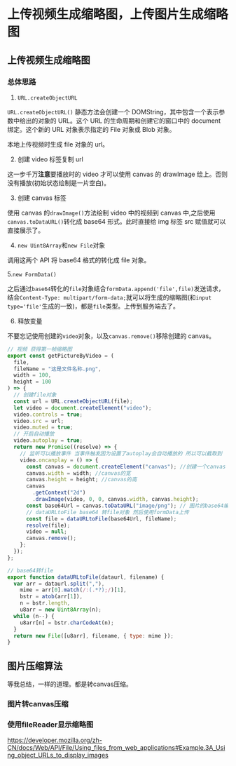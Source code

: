 # 上传视频生成缩略图，上传图片生成缩略图

## 上传视频生成缩略图

### 总体思路

1.  `URL.createObjectURL`

`URL.createObjectURL()` 静态方法会创建一个 DOMString，其中包含一个表示参数中给出的对象的 URL。这个 URL 的生命周期和创建它的窗口中的 document 绑定。这个新的 URL 对象表示指定的 File 对象或 Blob 对象。

本地上传视频时生成 file 对象的 url。

2. 创建 video 标签复制 url

这一步千万**注意**要播放时的 video 才可以使用 canvas 的 drawImage 绘上。否则没有播放(初始状态绘制是一片空白)。

3. 创建 canvas 标签

使用 canvas 的`drawImage()`方法绘制 video 中的视频到 canvas 中,之后使用`canvas.toDataURL()`转化成 base64 形式。此时直接给 img 标签 src 赋值就可以直接展示了。

4. `new Uint8Array`和`new File`对象

调用这两个 API 将 base64 格式的转化成 file 对象。

5.`new FormData()`

之后通过`base64`转化的`file`对象结合`formData.append('file',file)`发送请求，结合`Content-Type: multipart/form-data;`就可以将生成的缩略图(和`input type='file'`生成的一致)，都是`file`类型。上传到服务端去了。

6. 释放变量

不要忘记使用创建的`video`对象，以及`canvas.remove()`移除创建的 canvas。

```js
// 视频 获得第一帧缩略图
export const getPictureByVideo = (
  file,
  fileName = "这是文件名称.png",
  width = 100,
  height = 100
) => {
  // 创建file对象
  const url = URL.createObjectURL(file);
  let video = document.createElement("video");
  video.controls = true;
  video.src = url;
  video.muted = true;
  // 开启自动播放
  video.autoplay = true;
  return new Promise((resolve) => {
    // 监听可以播放事件 当事件触发因为设置了autoplay会自动播放的 所以可以截取到
    video.oncanplay = () => {
      const canvas = document.createElement("canvas"); //创建一个canvas
      canvas.width = width; //canvas的宽
      canvas.height = height; //canvas的高
      canvas
        .getContext("2d")
        .drawImage(video, 0, 0, canvas.width, canvas.height);
      const base64Url = canvas.toDataURL("image/png"); // 图片的base64编码
      // dataURLtoFile base64 转file对象 然后使用formData上传
      const file = dataURLtoFile(base64Url, fileName);
      resolve(file);
      video = null;
      canvas.remove();
    };
  });
};

// base64转file
export function dataURLtoFile(dataurl, filename) {
  var arr = dataurl.split(","),
    mime = arr[0].match(/:(.*?);/)[1],
    bstr = atob(arr[1]),
    n = bstr.length,
    u8arr = new Uint8Array(n);
  while (n--) {
    u8arr[n] = bstr.charCodeAt(n);
  }
  return new File([u8arr], filename, { type: mime });
}
```


## 图片压缩算法


等我总结，一样的道理。都是转canvas压缩。

### 图片转canvas压缩

### 使用fileReader显示缩略图
https://developer.mozilla.org/zh-CN/docs/Web/API/File/Using_files_from_web_applications#Example.3A_Using_object_URLs_to_display_images
